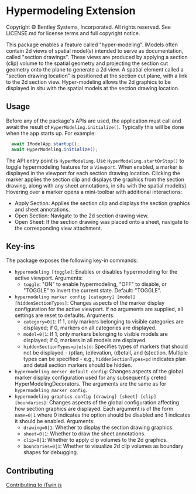 # Hypermodeling Extension

Copyright © Bentley Systems, Incorporated. All rights reserved. See LICENSE.md for license terms and full copyright notice.

This package enables a feature called "hyper-modeling". iModels often contain 2d views of spatial model(s) intended to serve as documentation, called "section drawings". These views are produced by applying a section (clip) volume to the spatial geometry and projecting the section cut geometry onto the plane to generate a 2d view. A spatial element called a "section drawing location" is positioned at the section cut plane, with a link to the 2d section view. Hyper-modeling allows the 2d graphics to be displayed in situ with the spatial models at the section drawing location.

## Usage

Before any of the package's APIs are used, the application must call and await the result of `HyperModeling.initialize()`. Typically this will be done when the app starts up. For example:

```ts
  await IModelApp.startup();
  await HyperModeling.initialize();
```

The API entry point is `HyperModeling`. Use `HyperModeling.startOrStop()` to toggle hypermodeling features for a `Viewport`.  When enabled, a marker is displayed in the viewport for each section drawing location. Clicking the marker applies the section clip and displays the graphics from the section drawing, along with any sheet annotations, in situ with the spatial model(s). Hovering over a marker opens a mini-toolbar with additional interactions:
  * Apply Section: Applies the section clip and displays the section graphics and sheet annotations.
  * Open Section: Navigate to the 2d section drawing view.
  * Open Sheet: If the section drawing was placed onto a sheet, navigate to the corresponding view attachment.

## Key-ins

The package exposes the following key-in commands:

* `hypermodeling [toggle]`: Enables or disables hypermodeling for the active viewport. Arguments:
  * `toggle`: "ON" to enable hypermodeling, "OFF" to disable, or "TOGGLE" to invert the current state. Default: "TOGGLE".
* `hypermodeling marker config [category] [model] [hiddenSectionTypes]`: Changes aspects of the marker display configuration for the active viewport. If no arguments are supplied, all settings are reset to defaults. Arguments:
  * `category=0|1`: If 1, only markers belonging to visible categories are displayed; if 0, markers on all categories are displayed.
  * `model=0|1`: If 1, only markers belonging to visible models are displayed; if 0, markers in all models are displayed.
  * `hiddenSectionTypes=p|e|s|d`: Specifies types of markers that should not be displayed - (p)lan, (e)levation, (d)etail, and (s)ection. Multiple types can be specified - e.g., `hiddenSectionTypes=pd` indicates plan and detail section markers should be hidden.
* `hypermodeling merker default config`: Changes aspects of the global marker display configuration used for any subsequently creted HyperModelingDecorators. The arguments are the same as for `hypermodeling marker config`.
* `hypermodeling graphics config [drawing] [sheet] [clip] [boundaries]`: Changes aspects of the global configuration affecting how section graphics are displayed. Each argument is of the form `name=0|1` where 0 indicates the option should be disabled and 1 indicates it should be enabled. Arguments:
  * `drawing=0|1`: Whether to display the section drawing graphics.
  * `sheet=0|1`: Whether to draw the sheet annotations.
  * `clip=0|1`: Whether to apply clip volumes to the 2d graphics.
  * `boundaries=0|1`: Whether to visualize 2d clip volumes as boundary shapes for debugging.

## Contributing

[Contributing to iTwin.js](https://github.com/imodeljs/imodeljs/blob/master/CONTRIBUTING.md)
